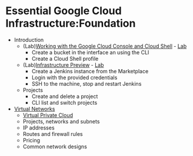# Essential Google Cloud Infrastructure:Foundation

- Introduction
    - (Lab)[Working with the Google Cloud Console and Cloud Shell](Notes/Labs/Working%20with%20the%20Google%20Cloud%20Console%20and%20Cloud%20Shell/Notes.md) - [Lab](https://www.cloudskillsboost.google/course_sessions/1626462/labs/314326)
        - Create a bucket in the interface an using the CLI
        - Create a Cloud Shell profile
    - (Lab)[Infrastructure Preview](Notes/Labs/Infrastructure%20Preview.md) - [Lab](https://www.cloudskillsboost.google/course_sessions/1626462/labs/314329)
        - Create a Jenkins instance from the Marketplace
        - Login with the provided credentials
        - SSH to the machine, stop and restart Jenkins
    - Projects
        - Create and delete a project
        - CLI list and switch projects
- [Virtual Networks](Notes/Virtual%20Networks/Global%20Network.md)
    - [Virtual Private Cloud](Notes/Virtual%20Networks/Virtual%20Private%20Cloud.md)
    - Projects, networks and subnets
    - IP addresses
    - Routes and firewall rules
    - Pricing
    - Common network designs
    
